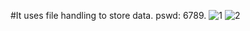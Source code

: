 #It uses file handling to store data.
pswd: 6789.
![1](https://user-images.githubusercontent.com/34623568/120888010-b3e8f880-c613-11eb-9041-269b3d242dcb.png)
![2](https://user-images.githubusercontent.com/34623568/120888014-b64b5280-c613-11eb-8b5a-73c088b734cd.png)
